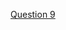 [Question 9 ](https://www.linkedin.com/posts/vidhi-sharma426_sql-dataanalytics-traveltech-activity-7246031116741025792-NTph?utm_source=share&utm_medium=member_desktop)
